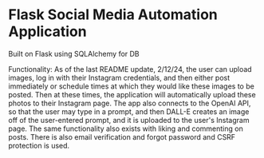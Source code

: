 # Flask Social Media Automation Application
Built on Flask using SQLAlchemy for DB

Functionality: 
As of the last README update, 2/12/24, the user can upload images, log in with their Instagram credentials, and then either post immediately or schedule times at which they would like these images to be posted. Then at these times, the application will automatically upload these photos to their Instagram page. The app also connects to the OpenAI API, so that the user may type in a prompt, and then DALL-E creates an image off of the user-entered prompt, and it is uploaded to the user's Instagram page. The same functionality also exists with liking and commenting on posts. There is also email verification and forgot password and CSRF protection is used. 

